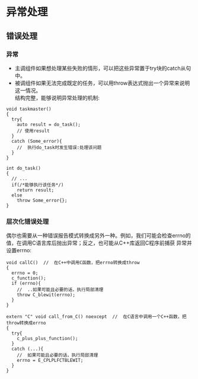 # 异常处理
## 错误处理
### 异常
* 主调组件如果想处理某些失败的情形，可以把这些异常置于try块的catch从句中。  
* 被调组件如果无法完成既定的任务，可以用throw表达式抛出一个异常来说明这一情况。  
结构完整，能够说明异常处理的机制:
```
void taskmaster()
{
  try{
    auto result = do_task();
    // 使用result
  }
  catch (Some_error){
    //  执行do_task时发生错误:处理该问题
  }
}

int do_task()
{
  // ...
  if(/*能够执行该任务*/)
    return result;
  else
    throw Some_error{};
}
```
### 层次化错误处理
偶尔也需要从一种错误报告模式转换成另外一种。例如，我们可能会检查errno的值，在调用C语言库后抛出异常；反之，也可能从C++库返回C程序前捕获
异常并设置errno:
```
void callC()  //  在C++中调用C函数，把errno转换成throw
{
  errno = 0;
  c_function();
  if (errno){
    //  ..如果可能且必要的话，执行局部清理
    throw C_blewit(errno);
  }
}

extern "C" void call_from_C() noexcept  //  在C语言中调用一个C++函数，把throw转换成errno
{
  try{
    c_plus_plus_function();
  }
  catch (...){
    //  如果可能且必要的话，执行局部清理
    errno = E_CPLPLFCTBLEWIT;
  }
}
```
